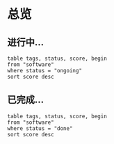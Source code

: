 # 总览



## 进行中...

```dataview
table tags, status, score, begin
from "software"
where status = "ongoing"
sort score desc
```



## 已完成...

```dataview
table tags, status, score, begin
from "software"
where status = "done"
sort score desc
```

